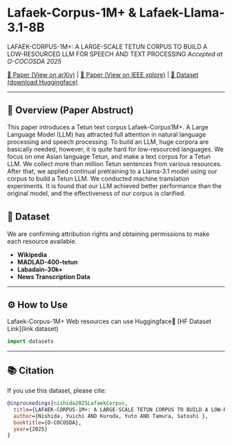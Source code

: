 # Lafaek-Corpus-1M+ & Lafaek-Llama-3.1-8B
LAFAEK-CORPUS-1M+: A LARGE-SCALE TETUN CORPUS TO BUILD A LOW-RESOURCED LLM FOR SPEECH AND TEXT PROCESSING
*Accepted at O-COCOSDA 2025*

[📄 Paper (View on arXiv)](link-to-paper) | [📄 Paper (View on IEEE xplore)](link-to-paper)  | [🤗 Dataset (download Huggingface)](link-to-paper)

---

## 📖 Overview (Paper Abstruct)
This paper introduces a Tetun text corpus Lafaek-Corpus1M+. A Large Language Model (LLM) has attracted full
attention in natural language processing and speech processing. To build an LLM, huge corpora are basically needed,
however, it is quite hard for low-resourced languages. We focus on one Asian language Tetun, and make a text corpus for
a Tetun LLM. We collect more than million Tetun sentences from various resources. After that, we applied continual pretraining to a Llama-3.1 model using our corpus to build a
Tetun LLM. We conducted machine translation experiments. It is found that our LLM achieved better performance than the original model, and the effectiveness of our corpus is clarified.

## 📂 Dataset　
We are confirming attribution rights and obtaining permissions to make each resource available.

- **Wikipedia**
- **MADLAD-400-tetun**
- **Labadain-30k+**
- **News Transcription Data**

---

## ⚙️ How to Use
Lafaek-Corpus-1M+ Web resources can use Huggingface🤗 
[HF Dataset Link](link dataset)
```python
import datasets
```
---
## 📚 Citation
If you use this dataset, please cite:

```bibtex
@inproceedings{nishida2025LafaekCorpus,
  title={LAFAEK-CORPUS-1M+: A LARGE-SCALE TETUN CORPUS TO BUILD A LOW-RESOURCED LLM FOR SPEECH AND TEXT PROCESSING},
  author={Nishida, Yuichi AND Kuroda, Yuto AND Tamura, Satoshi },
  booktitle={O-COCOSDA},
  year={2025}
}
